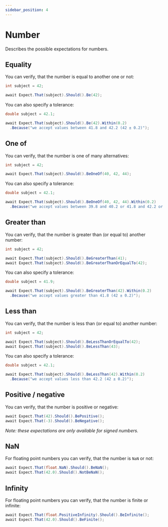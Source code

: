```yaml
---
sidebar_position: 4
---
```


# Number

Describes the possible expectations for numbers.

## Equality

You can verify, that the number is equal to another one or not:
```csharp
int subject = 42;

await Expect.That(subject).Should().Be(42);
```

You can also specify a tolerance:
```csharp
double subject = 42.1;

await Expect.That(subject).Should().Be(42).Within(0.2)
  .Because("we accept values between 41.8 and 42.2 (42 ± 0.2)");
```

## One of

You can verify, that the number is one of many alternatives:
```csharp
int subject = 42;

await Expect.That(subject).Should().BeOneOf(40, 42, 44);
```

You can also specify a tolerance:
```csharp
double subject = 42.1;

await Expect.That(subject).Should().BeOneOf(40, 42, 44).Within(0.2)
  .Because("we accept values between 39.8 and 40.2 or 41.8 and 42.2 or 43.8 and 44.2");
```

## Greater than

You can verify, that the number is greater than (or equal to) another number:
```csharp
int subject = 42;

await Expect.That(subject).Should().BeGreaterThan(41);
await Expect.That(subject).Should().BeGreaterThanOrEqualTo(42);
```

You can also specify a tolerance:
```csharp
double subject = 41.9;

await Expect.That(subject).Should().BeGreaterThan(42).Within(0.2)
  .Because("we accept values greater than 41.8 (42 ± 0.2)");
```

## Less than

You can verify, that the number is less than (or equal to) another number:
```csharp
int subject = 42;

await Expect.That(subject).Should().BeLessThanOrEqualTo(42);
await Expect.That(subject).Should().BeLessThan(43);
```

You can also specify a tolerance:
```csharp
double subject = 42.1;

await Expect.That(subject).Should().BeLessThan(42).Within(0.2)
  .Because("we accept values less than 42.2 (42 ± 0.2)");
```

## Positive / negative

You can verify, that the number is positive or negative:
```csharp
await Expect.That(42).Should().BePositive();
await Expect.That(-3).Should().BeNegative();
```
*Note: these expectations are only available for signed numbers.*

## NaN

For floating point numbers you can verify, that the number is `NaN` or not:

```csharp
await Expect.That(float.NaN).Should().BeNaN();
await Expect.That(42.0).Should().NotBeNaN();
```

## Infinity

For floating point numbers you can verify, that the number is finite or infinite:
```csharp
await Expect.That(float.PositiveInfinity).Should().BeInfinite();
await Expect.That(42.0).Should().BeFinite();
```
